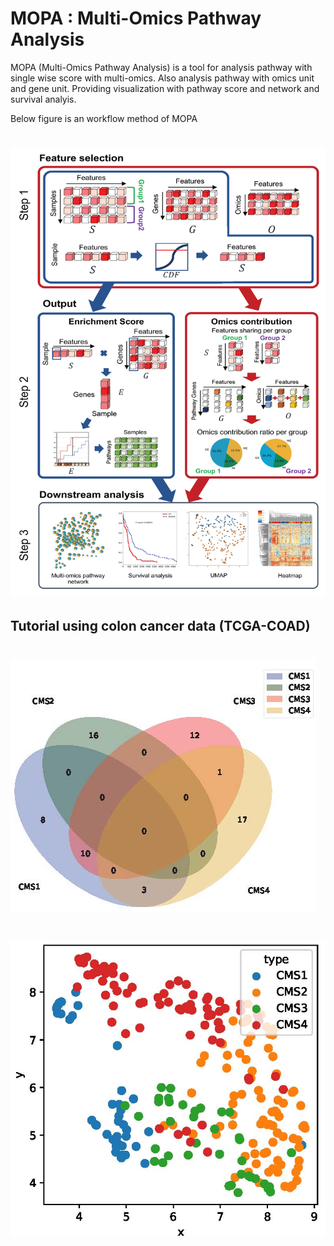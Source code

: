# MOPA : Multi-Omics Pathway Analysis

MOPA (Multi-Omics Pathway Analysis) is a tool for analysis pathway with single wise score with multi-omics. Also analysis pathway with omics unit and gene unit.
Providing visualization with pathway score and network and survival analyis.

Below figure is an workflow method of MOPA
# ![workflow](./images/MOPA_workflow.jpg)

## Tutorial using colon cancer data (TCGA-COAD)

# ![Alt text](/images/MOPA_COAD_VENN.jpg)

# ![Alt text](/images/MOPA_COAD_UMAP.jpg)
